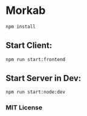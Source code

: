# Morkab
```sh
npm install
```
## Start Client:
```sh
npm run start:frontend
```
## Start Server in Dev:
```sh
npm run start:node:dev
```

### MIT License

